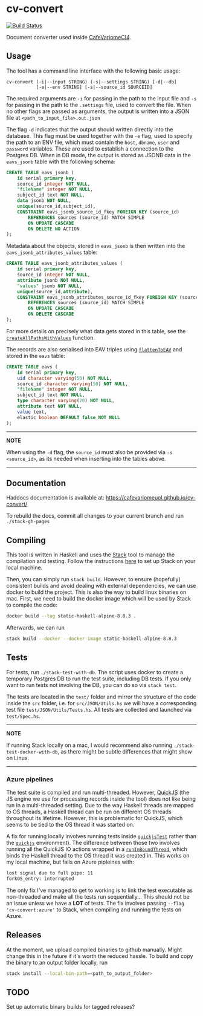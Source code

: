# cv-convert
[![Build Status](https://dev.azure.com/sb911/cv-convert-haskell/_apis/build/status/CafeVariomeUoL.cv-convert?branchName=master)](https://dev.azure.com/sb911/cv-convert-haskell/_build/latest?definitionId=1&branchName=master)

Document converter used inside [CafeVariomeCI4](https://github.com/CafeVariomeUoL/CafeVariomeCI4). 


## Usage

The tool has a command line interface with the following basic usage:

```
cv-convert (-i|--input STRING) (-s|--settings STRING) [-d|--db] 
           [-e|--env STRING] [-s|--source_id SOURCEID]
```

The required arguments are `-i` for passing in the path to the input file and `-s` for passing in the path to
the `.settings` file, used to convert the file. When no other flags are passed as arguments, the output is written
into a JSON file at `<path_to_input_file>.out.json`

The flag `-d` indicates that the output should written directly into the database. This flag must be used together
with the `-e` flag, used to specify the path to an ENV file, which must contain the `host`, `dbname`, `user` and `password`
variables. These are used to establish a connection to the Postgres DB. When in DB mode, the output is stored as
JSONB data in the `eavs_jsonb` table with the following schema:

```sql
CREATE TABLE eavs_jsonb (
    id serial primary key,
    source_id integer NOT NULL,
    "fileName" integer NOT NULL,
    subject_id text NOT NULL,
    data jsonb NOT NULL,
    unique(source_id,subject_id),
    CONSTRAINT eavs_jsonb_source_id_fkey FOREIGN KEY (source_id)
        REFERENCES sources (source_id) MATCH SIMPLE
        ON UPDATE CASCADE
        ON DELETE NO ACTION
);
```

Metadata about the objects, stored in `eavs_jsonb` is then written into the `eavs_jsonb_attributes_values` table:

```sql
CREATE TABLE eavs_jsonb_attributes_values (
    id serial primary key,
    source_id integer NOT NULL,
    attribute jsonb NOT NULL,
    "values" jsonb NOT NULL,
    unique(source_id,attribute),
    CONSTRAINT eavs_jsonb_attributes_source_id_fkey FOREIGN KEY (source_id)
        REFERENCES sources (source_id) MATCH SIMPLE
        ON UPDATE CASCADE
        ON DELETE CASCADE
);
```

For more details on precisely what data gets stored in this table, see the [`createAllPathsWithValues`](https://cafevariomeuol.github.io/cv-convert/JSON-Utils.html#v:createAllPathsWithValues)
function.

The records are also serialised into EAV triples using [`flattenToEAV`](https://cafevariomeuol.github.io/cv-convert/JSON-Utils.html#v:flattenToEAV) and stored in the `eavs` table:

```sql
CREATE TABLE eavs (
    id serial primary key,
    uid character varying(50) NOT NULL,
    source_id character varying(50) NOT NULL,
    "fileName" integer NOT NULL,
    subject_id text NOT NULL,
    type character varying(20) NOT NULL,
    attribute text NOT NULL,
    value text,
    elastic boolean DEFAULT false NOT NULL
);
```

---
**NOTE**

When using the `-d` flag, the `source_id` must also be provided via `-s <source_id>`, as its needed when inserting into the tables above.

---

## Documentation
Haddocs documentation is available at: https://cafevariomeuol.github.io/cv-convert/

To rebuild the docs, commit all changes to your current branch and run `./stack-gh-pages` 


## Compiling

This tool is written in Haskell and uses the [Stack](https://docs.haskellstack.org/en/stable/README/) tool to manage the compilation and testing. 
Follow the instructions [here](https://docs.haskellstack.org/en/stable/install_and_upgrade/) to set up Stack on your local machine.

Then, you can simply run `stack build`. However, to ensure (hopefully) consistent builds and avoid dealing with external dependencies,
we can use docker to build the project. This is also the way to build linux binaries on mac. 
First, we need to build the docker image which will be used by Stack to compile the code:

```bash
docker build --tag static-haskell-alpine-8.8.3 .
```

Afterwards, we can run

```bash
stack build --docker --docker-image static-haskell-alpine-8.8.3
```

## Tests

For tests, run `./stack-test-with-db`. The script uses docker to create a temporary Postgres DB to run the test suite, including DB tests. 
If you only want to run tests not involving the DB, you can do so via `stack test`.

The tests are located in the `test/` folder and mirror the structure of the code inside the `src` folder, i.e.
for `src/JSON/Utils.hs` we will have a corresponding test file `test/JSON/Utils/Tests.hs`. All tests are collected and launched via `test/Spec.hs`.


---
**NOTE**

If running Stack locally on a mac, I would recommend also running `./stack-test-docker-with-db`, as there might be subtle differences that might show on Linux.

---

### Azure pipelines

The test suite is compiled and run multi-threaded. However, [QuickJS](https://bellard.org/quickjs/) (the JS engine we use for processing records inside the tool) does not like 
being run in a multi-threaded setting. Due to the way Haskell threads are mapped to OS threads, a Haskell thread can be run on different OS threads throughout its lifetime. 
However, this is problematic for QuickJS, which seems to be tied to the OS thread it was started on.

A fix for running locally involves running tests inside [`quickjsTest`](https://cafevariomeuol.github.io/cv-convert/Quickjs.html#v:quickjsTest) rather than the 
[`quickjs`](https://cafevariomeuol.github.io/cv-convert/Quickjs.html#v:quickjs) environment). 
The difference between those two involves running all the QuickJS IO actions wrapped in a [`runInBoundThread`](https://hackage.haskell.org/package/base-4.14.0.0/docs/Control-Concurrent.html#v:runInBoundThread), 
which binds the Haskell thread to the OS thread it was created in. This works on my local machine, but fails on Azure pipleines with:

```bash
lost signal due to full pipe: 11
forkOS_entry: interrupted
```

The only fix I've managed to get to working is to link the test executable as non-threaded and make all the tests run sequentially... 
This should not be an issue unless we have a **LOT** of tests. The fix involves passing `--flag 'cv-convert:azure'` to Stack, when compiling and running the tests on Azure.

## Releases

At the moment, we upload compiled binaries to github manually. Might change this in the future if it's worth the reduced hassle. To build and copy the binary to an output folder locally, run

```bash
stack install --local-bin-path=<path_to_output_folder>
```

## TODO

Set up automatic binary builds for tagged releases?